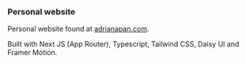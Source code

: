 ### Personal website

Personal website found at [adrianapan.com](https://adrianapan.com).

Built with Next JS (App Router), Typescript, Tailwind CSS, Daisy UI and Framer Motion.
